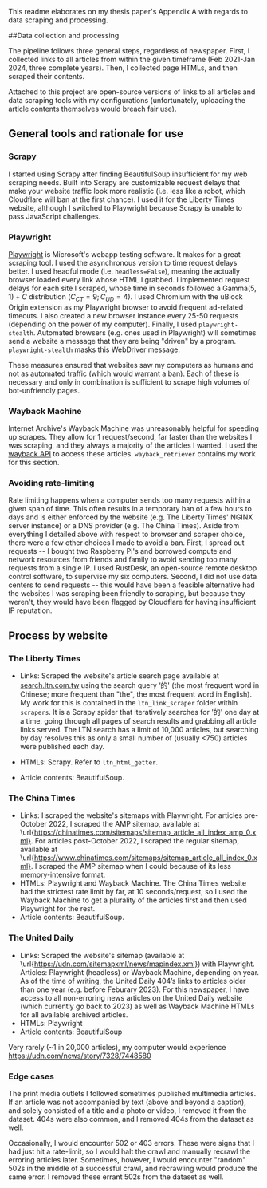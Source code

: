 This readme elaborates on my thesis paper's Appendix A with regards to data scraping and processing.

##Data collection and processing

The pipeline follows three general steps, regardless of newspaper. First, I collected links to all articles from within the given timeframe (Feb 2021-Jan 2024, three complete years). Then, I collected page HTMLs, and then scraped their contents.

Attached to this project are open-source versions of links to all articles and data scraping tools with my configurations (unfortunately, uploading the article contents themselves would breach fair use).

## General tools and rationale for use

### Scrapy

I started using Scrapy after finding BeautifulSoup insufficient for my web scraping needs. Built into Scrapy are customizable request delays that make your website traffic look more realistic (i.e. less like a robot, which Cloudflare will ban at the first chance). I used it for the Liberty Times website, although I switched to Playwright because Scrapy is unable to pass JavaScript challenges.

### Playwright

[Playwright](https://playwright.dev) is Microsoft's webapp testing software. It makes for a great scraping tool. I used the asynchronous version to time request delays better. I used headful mode (i.e. `headless=False`), meaning the actually browser loaded every link whose HTML I grabbed. I implemented request delays for each site I scraped, whose time in seconds followed a $\text{Gamma}(5,1) + C$ distribution ($C_{CT} = 9; C_{UD} = 4$). I used Chromium with the uBlock Origin extension as my Playwright browser to avoid frequent ad-related timeouts. I also created a new browser instance every 25-50 requests (depending on the power of my computer). Finally, I used `playwright-stealth`. Automated browsers (e.g. ones used in Playwright) will sometimes send a website a message that they are being "driven" by a program. `playwright-stealth` masks this WebDriver message.

These measures ensured that websites saw my computers as humans and not as automated traffic (which would warrant a ban). Each of these is necessary and only in combination is sufficient to scrape high volumes of bot-unfriendly pages. 

### Wayback Machine
Internet Archive's Wayback Machine was unreasonably helpful for speeding up scrapes. They allow for 1 request/second, far faster than the websites I was scraping, and they always a majority of the articles I wanted. I used the [wayback API](https://wayback.readthedocs.io/en/stable/) to access these articles. `wayback_retriever` contains my work for this section.


### Avoiding rate-limiting

Rate limiting happens when a computer sends too many requests within a given span of time. This often results in a temporary ban of a few hours to days and is either enforced by the website (e.g. The Liberty Times' NGINX server instance) or a DNS provider (e.g. The China Times). Aside from everything I detailed above with respect to browser and scraper choice, there were a few other choices I made to avoid a ban. First, I spread out requests -- I bought two Raspberry Pi's and borrowed compute and network resources from friends and family to avoid sending too many requests from a single IP. I used RustDesk, an open-source remote desktop control software, to supervise my six computers. Second, I did not use data centers to send requests -- this would have been a feasible alternative had the websites I was scraping been friendly to scraping, but because they weren't, they would have been flagged by Cloudflare for having insufficient IP reputation.


## Process by website

### The Liberty Times
- Links: Scraped the website's article search page available at [search.ltn.com.tw](search.ltn.com.tw) using the search query ‘的' (the most frequent word in Chinese; more frequent than "the", the most frequent word in English). My work for this is contained in the `ltn_link_scraper` folder within `scrapers`. It is a Scrapy spider that iteratively searches for '的' one day at a time, going through  all pages of search results and grabbing all article links served. The LTN search has a limit of 10,000 articles, but searching by day resolves this as only a small number of (usually <750) articles were published each day.

- HTMLs: Scrapy. Refer to `ltn_html_getter`.
- Article contents: BeautifulSoup.


### The China Times
- Links: I scraped the website's sitemaps with Playwright.
For articles pre-October 2022, I scraped the AMP sitemap, available at \url{https://chinatimes.com/sitemaps/sitemap_article_all_index_amp_0.xml}. For articles post-October 2022, I scraped the regular sitemap, available at \url{https://www.chinatimes.com/sitemaps/sitemap_article_all_index_0.xml}. I scraped the AMP sitemap when I could because of its less memory-intensive format.
- HTMLs: Playwright and Wayback Machine. The China Times website had the strictest rate limit by far, at 10 seconds/request, so I used the Wayback Machine to get a plurality of the articles first and then used Playwright for the rest.
- Article contents: BeautifulSoup. 

### The United Daily
- Links: Scraped the website's sitemap (available at \url{https://udn.com/sitemapxml/news/mapindex.xml}) with Playwright. 
Articles: Playwright (headless) or Wayback Machine, depending on year. As of the time of writing, the United Daily 404’s links to articles older than one year (e.g. before Feburary 2023). For this newspaper, I have access to all non-erroring news articles on the United Daily website (which currently go back to 2023) as well as Wayback Machine HTMLs for all available archived articles.
- HTMLs: Playwright
- Article contents: BeautifulSoup

Very rarely (~1 in 20,000 articles), my computer would experience 
https://udn.com/news/story/7328/7448580

### Edge cases
The print media outlets I followed sometimes published multimedia articles. If an article was not accompanied by text (above and beyond a caption), and solely consisted of a title and a photo or video, I removed it from the dataset. 404s were also common, and I removed 404s from the dataset as well.

Occasionally, I would encounter 502 or 403 errors. These were signs that I had just hit a rate-limit, so I would halt the crawl and manually recrawl the erroring articles later. Sometimes, however, I would encounter "random" 502s in the middle of a successful crawl, and recrawling would produce the same error. I removed these errant 502s from the dataset as well.

